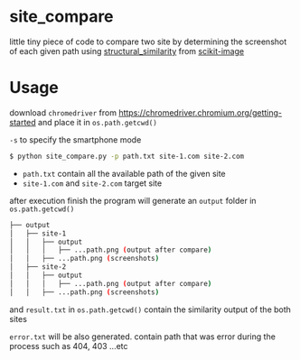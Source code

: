 # site_compare
little tiny piece of code to compare two site by determining the screenshot of each given path using [structural_similarity](https://github.com/scikit-image/scikit-image/blob/master/skimage/metrics/_structural_similarity.py) from [scikit-image](https://scikit-image.org)

# Usage

download `chromedriver` from https://chromedriver.chromium.org/getting-started and place it in `os.path.getcwd()`

`-s` to specify the smartphone mode

```bash
$ python site_compare.py -p path.txt site-1.com site-2.com
```
* `path.txt` contain all the available path of the given site
* `site-1.com` and `site-2.com` target site

after execution finish the program will generate an `output` folder in `os.path.getcwd()`

```bash
├── output
│   ├── site-1
│   │   ├── output
│   │   │   ├── ...path.png (output after compare)
│   │   ├── ...path.png (screenshots)
│   ├── site-2
│   │   ├── output
│   │   │   ├── ...path.png (output after compare)
│   │   ├── ...path.png (screenshots)
```
and `result.txt` in `os.path.getcwd()` contain the similarity output of the both sites

`error.txt` will be also generated. contain path that was error during the process such as 404, 403 ...etc
